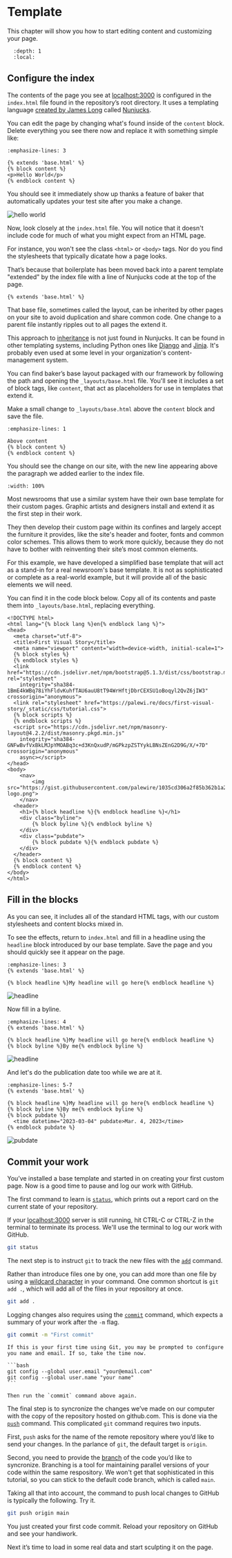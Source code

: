 ```{include} _templates/nav.html

```

# Template

This chapter will show you how to start editing content and customizing your page.

```{contents} Sections
  :depth: 1
  :local:
```

## Configure the index

The contents of the page you see at [localhost:3000](https://localhost:3000) is configured in the `index.html` file found in the repository’s root directory. It uses a templating language [created by James Long](https://archive.jlongster.com/Introducing-Nunjucks,-a-Better-Javascript-Templating-System) called [Nunjucks](https://mozilla.github.io/nunjucks/).

You can edit the page by changing what's found inside of the `content` block. Delete everything you see there now and replace it with something simple like:

```{code-block} jinja
:emphasize-lines: 3

{% extends 'base.html' %}
{% block content %}
<p>Hello World</p>
{% endblock content %}
```

You should see it immediately show up thanks a feature of baker that automatically updates your test site after you make a change.

![hello world](_static/hello-world.png)

Now, look closely at the `index.html` file. You will notice that it doesn't include code for much of what you might expect from an HTML page.

For instance, you won't see the class `<html>` or `<body>` tags. Nor do you find the stylesheets that typically dicatate how a page looks.

That’s because that boilerplate has been moved back into a parent template "extended" by the index file with a line of Nunjucks code at the top of the page.

```jinja
{% extends 'base.html' %}
```

That base file, sometimes called the layout, can be inherited by other pages on your site to avoid duplication and share common code. One change to a parent file instantly ripples out to all pages the extend it.

This approach to [inheritance](<https://en.wikipedia.org/wiki/Inheritance_(object-oriented_programming)>) is not just found in Nunjucks. It can be found in other templating systems, including Python ones like [Django](https://docs.djangoproject.com/en/1.7/topics/templates/) and [Jinja](http://jinja.pocoo.org). It's probably even used at some level in your organization's content-management system.

You can find baker’s base layout packaged with our framework by following the path and opening the `_layouts/base.html` file. You'll see it includes a set of block tags, like `content`, that act as placeholders for use in templates that extend it.

Make a small change to `_layouts/base.html` above the `content` block and save the file.

```{code-block} jinja
:emphasize-lines: 1

Above content
{% block content %}
{% endblock content %}
```

You should see the change on our site, with the new line appearing above the paragraph we added earlier to the index file.

```{image} _static/above-content.png
:width: 100%
```

Most newsrooms that use a similar system have their own base template for their custom pages. Graphic artists and designers install and extend it as the first step in their work.

They then develop their custom page within its confines and largely accept the furniture it provides, like the site's header and footer, fonts and common color schemes. This allows them to work more quickly, because they do not have to bother with reinventing their site’s most common elements.

For this example, we have developed a simplified base template that will act as a stand-in for a real newsroom's base template. It is not as sophisticated or complete as a real-world example, but it will provide all of the basic elements we will need.

You can find it in the code block below. Copy all of its contents and paste them into `_layouts/base.html`, replacing everything.

```jinja
<!DOCTYPE html>
<html lang="{% block lang %}en{% endblock lang %}">
<head>
  <meta charset="utf-8">
  <title>First Visual Story</title>
  <meta name="viewport" content="width=device-width, initial-scale=1">
  {% block styles %}
  {% endblock styles %}
  <link href="https://cdn.jsdelivr.net/npm/bootstrap@5.1.3/dist/css/bootstrap.min.css" rel="stylesheet"
    integrity="sha384-1BmE4kWBq78iYhFldvKuhfTAU6auU8tT94WrHftjDbrCEXSU1oBoqyl2QvZ6jIW3" crossorigin="anonymous">
  <link rel="stylesheet" href="https://palewi.re/docs/first-visual-story/_static/css/tutorial.css">
  {% block scripts %}
  {% endblock scripts %}
  <script src="https://cdn.jsdelivr.net/npm/masonry-layout@4.2.2/dist/masonry.pkgd.min.js"
    integrity="sha384-GNFwBvfVxBkLMJpYMOABq3c+d3KnQxudP/mGPkzpZSTYykLBNsZEnG2D9G/X/+7D" crossorigin="anonymous"
    async></script>
</head>
<body>
    <nav>
        <img src="https://gist.githubusercontent.com/palewire/1035cd306a2f85b362b1a20ce315b8eb/raw/7c999fc46dbfe52f0e2ff81e09cca50198366c4c/ire-logo.png">
    </nav>
  <header>
    <h1>{% block headline %}{% endblock headline %}</h1>
    <div class="byline">
        {% block byline %}{% endblock byline %}
    </div>
    <div class="pubdate">
        {% block pubdate %}{% endblock pubdate %}
    </div>
  </header>
  {% block content %}
  {% endblock content %}
</body>
</html>
```

## Fill in the blocks

As you can see, it includes all of the standard HTML tags, with our custom stylesheets and content blocks mixed in.

To see the effects, return to `index.html` and fill in a headline using the `headline` block introduced by our base template. Save the page and you should quickly see it appear on the page.

```{code-block} jinja
:emphasize-lines: 3
{% extends 'base.html' %}

{% block headline %}My headline will go here{% endblock headline %}
```

![headline](_static/headline.png)

Now fill in a byline.

```{code-block} jinja
:emphasize-lines: 4
{% extends 'base.html' %}

{% block headline %}My headline will go here{% endblock headline %}
{% block byline %}By me{% endblock byline %}
```

![headline](_static/byline.png)

And let's do the publication date too while we are at it.

```{code-block} jinja
:emphasize-lines: 5-7
{% extends 'base.html' %}

{% block headline %}My headline will go here{% endblock headline %}
{% block byline %}By me{% endblock byline %}
{% block pubdate %}
  <time datetime="2023-03-04" pubdate>Mar. 4, 2023</time>
{% endblock pubdate %}
```

![pubdate](_static/pubdate.png)

## Commit your work

You’ve installed a base template and started in on creating your first custom page. Now is a good time to pause and log our work with GitHub.

The first command to learn is [`status`](https://git-scm.com/docs/git-status), which prints out a report card on the current state of your repository.

If your [localhost:3000](https://localhost:3000) server is still running, hit CTRL-C or CTRL-Z in the terminal to terminate its process. We'll use the terminal to log our work with GitHub.

```bash
git status
```

The next step is to instruct `git` to track the new files with the [`add`](https://git-scm.com/docs/git-add) command.

Rather than introduce files one by one, you can add more than one file by using a [wildcard character](https://en.wikipedia.org/wiki/Wildcard_character) in your command. One common shortcut is `git add .`, which will add all of the files in your repository at once.

```bash
git add .
```

Logging changes also requires using the [`commit`](https://git-scm.com/docs/git-commit) command, which expects a summary of your work after the `-m` flag.

```bash
git commit -m "First commit"
```

````{warning}
If this is your first time using Git, you may be prompted to configure you name and email. If so, take the time now.

```bash
git config --global user.email "your@email.com"
git config --global user.name "your name"
```

Then run the `commit` command above again.
````

The final step is to syncronize the changes we’ve made on our computer with the copy of the repository hosted on github.com. This is done via the [`push`](https://git-scm.com/docs/git-push) command. This complicated `git` command requires two inputs.

First, `push` asks for the name of the remote repository where you’d like to send your changes. In the parlance of `git`, the default target is `origin`.

Second, you need to provide the [branch](<https://en.wikipedia.org/wiki/Branching_(version_control)>) of the code you’d like to syncronize. Branching is a tool for maintaining parallel versions of your code within the same respository. We won't get that sophisticated in this tutorial, so you can stick to the default code branch, which is called `main`.

Taking all that into account, the command to push local changes to GitHub is typically the following. Try it.

```bash
git push origin main
```

You just created your first code commit. Reload your repository on GitHub and see your handiwork.

Next it’s time to load in some real data and start sculpting it on the page.
